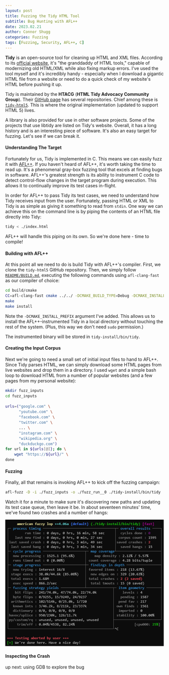 ```yaml
---
layout: post
title: Fuzzing the Tidy HTML Tool
subtitle: Bug Hunting with AFL++
date: 2023.02.21
author: Connor Shugg
categories: Fuzzing
tags: [Fuzzing, Security, AFL++, C]
---
```


**Tidy** is an open-source tool for cleaning up HTML and XML files. According to
its [official website](https://www.html-tidy.org/), it's "the granddaddy of HTML
tools," capable of modernizing old HTML/XML while also fixing markup errors.
I've used the tool myself and it's incredibly handy - especially when I download
a gigantic HTML file from a website or need to do a quick check of my website's
HTML before pushing it up. 

Tidy is maintained by the **HTACG** (**HTML Tidy Advocacy Community Group**).
Their [GitHub page](https://github.com/htacg) has several repositories. Chief
among these is [`tidy-html5`](https://github.com/htacg/tidy-html5). This is
where the original implementation (updated to support HTML 5) lives.

A library is also provided for use in other software projects. Some of the
projects that use libtidy are listed on Tidy's website. Overall, it has a long
history and is an interesting piece of software. It's also an easy target for
fuzzing. Let's see if we can break it.

#### Understanding The Target

Fortunately for us, Tidy is implemented in C. This means we can easily fuzz it
with [AFL++](https://aflplus.plus). If you haven't heard of AFL++, it's worth
taking the time to read up. It's a phenomenal gray-box fuzzing tool that excels
at finding bugs in software. AFL++'s greatest strength is its ability to
instrument C code to detect control-flow changes in the target program during
execution. This allows it to continually improve its test cases in-flight.

In order for AFL++ to pass Tidy its test cases, we need to understand how Tidy
receives input from the user. Fortunately, passing HTML or XML to Tidy is as
simple as giving it something to read from `stdin`. One way we can achieve this
on the command line is by piping the contents of an HTML file directly into
Tidy:

```bash
tidy < ./index.html
```

AFL++ will handle this piping on its own. So we're done here - time to compile!

#### Building with AFL++

At this point all we need to do is build Tidy with AFL++'s compiler. First, we
clone the `tidy-html5` GitHub repository. Then, we simply follow
[`README/BUILD.md`](https://github.com/htacg/tidy-html5/blob/next/README/BUILD.md),
executing the following commands using `afl-clang-fast` as our compiler of
choice:

```bash
cd build/cmake
CC=afl-clang-fast cmake ../../ -DCMAKE_BUILD_TYPE=Debug -DCMAKE_INSTALL_PREFIX=/path/to/local/tidy-install
make
make install
```

Note the `-DCMAKE_INSTALL_PREFIX` argument I've added. This allows us to install
the AFL++-instrumented Tidy in a local directory without touching the rest of
the system. (Plus, this way we don't need `sudo` permission.)

The instrumented binary will be stored in `tidy-install/bin/tidy`.

#### Creating the Input Corpus

Next we're going to need a small set of initial input files to hand to AFL++.
Since Tidy parses HTML, we can simply download some HTML pages from live
websites and drop them in a directory. I used `wget` and a simple bash loop to
download HTML from a number of popular websites (and a few pages from my
personal website):

```bash
mkdir fuzz_inputs
cd fuzz_inputs

urls=("google.com" \
      "youtube.com" \
      "facebook.com" \
      "twitter.com" \
      ... \
      "instagram.com" \
      "wikipedia.org" \
      "duckduckgo.com")
for url in ${urls[@]}; do \
    wget "https://${url}/" \
done
```

#### Fuzzing

Finally, all that remains is invoking AFL++ to kick off the fuzzing campaign:

```bash
afl-fuzz -D -i ./fuzz_inputs -o ./fuzz_run__0 ./tidy-install/bin/tidy
```

Watch it for a minute to make sure it's discovering new paths and updating its
test case queue, then leave it be. In about seventeen minutes' time, we've found
two crashes and a number of hangs:

![The final AFL++ screen, revealing 2 crashes and 15 hangs.](/images/posts/fuzzing_tidy_aflpp.png)

#### Inspecting the Crash

up next: using GDB to explore the bug

